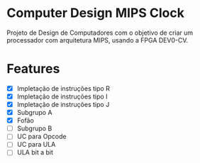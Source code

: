 # Computer Design MIPS Clock

Projeto de Design de Computadores com o objetivo de criar um processador com arquitetura MIPS, usando a FPGA DEV0-CV.

# Features

- [X] Impletação de instruções tipo R
- [X] Impletação de instruções tipo I
- [X] Impletação de instruções tipo J
- [X] Subgrupo A
- [X] Fofão
- [ ] Subgrupo B
- [ ] UC para Opcode
- [ ] UC para ULA
- [ ] ULA bit a bit
